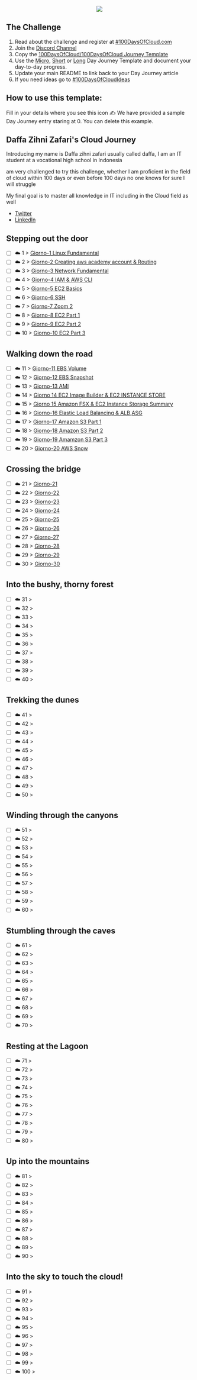 <p align="center">
  <img src="banner.png">
</p>

## The Challenge
1. Read about the challenge and register at [#100DaysOfCloud.com](https://100DaysOfCloud.com)
2. Join the [Discord Channel](https://discord.gg/c6Db8nY)
3. Copy the [100DaysOfCloud/100DaysOfCloud Journey Template](https://github.com/100DaysOfCloud/100DaysOfCloud/generate)
4. Use the [Micro](Templates/000-DAY-ARTICLE-MICRO-TEMPLATE.md), [Short](Templates/001-DAY-ARTICLE-SHORT-TEMPLATE.md) or [Long](Templates/002-DAY-ARTICLE-LONG-TEMPLATE.md) Day Journey Template and document your day-to-day progress.
5. Update your main README to link back to your Day Journey article
4. If you need ideas go to [#100DaysOfCloudIdeas](https://github.com/100DaysOfCloud/100DaysOfCloudIdeas)

## How to use this template:
Fill in your details where you see this icon ✍️
We have provided a sample Day Journey entry staring at 0. You can delete this example.

## Daffa Zihni Zafari's Cloud Journey

Introducing my name is Daffa zihni zafari usually called daffa, I am an IT student at a vocational high school in Indonesia

 am very challenged to try this challenge, whether I am proficient in the field of cloud within 100 days or even before 100 days no one knows for sure I will struggle

My final goal is to master all knowledge in IT including in the Cloud field as well

- [ Twitter](https://twitter.com/panggilajadappa)
- [LinkedIn](inkedin.com/in/daffa-zihni-057258249/)

## Stepping out the door

- [ ] ☁️ 1 > [Giorno-1 Linux Fundamental ](Journey/001/Readme.md)
- [ ] ☁️ 2 > [Giorno-2 Creating aws academy account & Routing](Journey/002/Readme.md)
- [ ] ☁️ 3 > [Giorno-3 Network Fundamental  ](Journey/003/Readme.md)
- [ ] ☁️ 4 > [Giorno-4 IAM & AWS CLI](Journey/004/Readme.md)
- [ ] ☁️ 5 > [Giorno-5 EC2 Basics](Journey/005/Readme.md)
- [ ] ☁️ 6 > [Giorno-6 SSH ](Journey/006/Readme.md)
- [ ] ☁️ 7 > [Giorno-7 Zoom 2 ](Journey/007/Readme.md)
- [ ] ☁️ 8 > [Giorno-8 EC2 Part 1](Journey/008/Readme.md)
- [ ] ☁️ 9 > [Giorno-9 EC2 Part 2](Journey/009/Readme.md)
- [ ] ☁️ 10 > [Giorno-10 EC2 Part 3](Journey/010/Readme.md)

## Walking down the road

- [ ] ☁️ 11 > [Giorno-11 EBS Volume](Journey/011/Readme.md)
- [ ] ☁️ 12 > [Giorno-12 EBS Snapshot](Journey/012/Readme.md)
- [ ] ☁️ 13 > [Giorno-13 AMI](Journey/013/Readme.md)
- [ ] ☁️ 14 > [Giorno 14 EC2 Image Builder & EC2 INSTANCE STORE](Journey/014/Readme.md)
- [ ] ☁️ 15 > [Giorno 15 Amazon FSX & EC2 Instance Storage
 Summary](Journey/015/Readme.md)
- [ ] ☁️ 16 > [Giorno-16 Elastic Load Balancing & ALB,ASG](Journey/016/Readme.md)
- [ ] ☁️ 17 > [Giorno-17 Amazon S3 Part 1](Journey/017/Readme.md)
- [ ] ☁️ 18 > [Giorno-18 Amazon S3 Part 2](Journey/018/Readme.md)
- [ ] ☁️ 19 > [Giorno-19 Amamzon S3 Part 3](Journey/019/Readme.md)
- [ ] ☁️ 20 > [Giorno-20 AWS Snow](Journey/020/Readme.md)

## Crossing the bridge

- [ ] ☁️ 21 > [Giorno-21](Journey/021/Readme.md)
- [ ] ☁️ 22 > [Giorno-22](Journey/022/Readme.md)
- [ ] ☁️ 23 > [Giorno-23](Journey/023/Readme.md)
- [ ] ☁️ 24 > [Giorno-24](Journey/024/Readme.md)
- [ ] ☁️ 25 > [Giorno-25](Journey/025/Readme.md)
- [ ] ☁️ 26 > [Giorno-26](Journey/026/Readme.md)
- [ ] ☁️ 27 > [Giorno-27](Journey/027/Readme.md)
- [ ] ☁️ 28 > [Giorno-28](Journey/028/Readme.md)
- [ ] ☁️ 29 > [Giorno-29](Journey/029/Readme.md)
- [ ] ☁️ 30 > [Giorno-30](Journey/030/Readme.md)

## Into the bushy, thorny forest

- [ ] ☁️ 31 > [](Journey/031/Readme.md)
- [ ] ☁️ 32 > [](Journey/032/Readme.md)
- [ ] ☁️ 33 > [](Journey/033/Readme.md)
- [ ] ☁️ 34 > [](Journey/034/Readme.md)
- [ ] ☁️ 35 > [](Journey/035/Readme.md)
- [ ] ☁️ 36 > [](Journey/036/Readme.md)
- [ ] ☁️ 37 > [](Journey/037/Readme.md)
- [ ] ☁️ 38 > [](Journey/038/Readme.md)
- [ ] ☁️ 39 > [](Journey/039/Readme.md)
- [ ] ☁️ 40 > [](Journey/040/Readme.md)

## Trekking the dunes

- [ ] ☁️ 41 > [](Journey/041/Readme.md)
- [ ] ☁️ 42 > [](Journey/042/Readme.md)
- [ ] ☁️ 43 > [](Journey/043/Readme.md)
- [ ] ☁️ 44 > [](Journey/044/Readme.md)
- [ ] ☁️ 45 > [](Journey/045/Readme.md)
- [ ] ☁️ 46 > [](Journey/046/Readme.md)
- [ ] ☁️ 47 > [](Journey/047/Readme.md)
- [ ] ☁️ 48 > [](Journey/048/Readme.md)
- [ ] ☁️ 49 > [](Journey/049/Readme.md)
- [ ] ☁️ 50 > [](Journey/050/Readme.md)

## Winding through the canyons

- [ ] ☁️ 51 > [](Journey/051/Readme.md)
- [ ] ☁️ 52 > [](Journey/052/Readme.md)
- [ ] ☁️ 53 > [](Journey/053/Readme.md)
- [ ] ☁️ 54 > [](Journey/054/Readme.md)
- [ ] ☁️ 55 > [](Journey/055/Readme.md)
- [ ] ☁️ 56 > [](Journey/056/Readme.md)
- [ ] ☁️ 57 > [](Journey/057/Readme.md)
- [ ] ☁️ 58 > [](Journey/058/Readme.md)
- [ ] ☁️ 59 > [](Journey/059/Readme.md)
- [ ] ☁️ 60 > [](Journey/060/Readme.md)

## Stumbling through the caves

- [ ] ☁️ 61 > [](Journey/061/Readme.md)
- [ ] ☁️ 62 > [](Journey/062/Readme.md)
- [ ] ☁️ 63 > [](Journey/063/Readme.md)
- [ ] ☁️ 64 > [](Journey/064/Readme.md)
- [ ] ☁️ 65 > [](Journey/065/Readme.md)
- [ ] ☁️ 66 > [](Journey/066/Readme.md)
- [ ] ☁️ 67 > [](Journey/067/Readme.md)
- [ ] ☁️ 68 > [](Journey/068/Readme.md)
- [ ] ☁️ 69 > [](Journey/069/Readme.md)
- [ ] ☁️ 70 > [](Journey/070/Readme.md)

## Resting at the Lagoon

- [ ] ☁️ 71 > [](Journey/071/Readme.md)
- [ ] ☁️ 72 > [](Journey/072/Readme.md)
- [ ] ☁️ 73 > [](Journey/073/Readme.md)
- [ ] ☁️ 74 > [](Journey/074/Readme.md)
- [ ] ☁️ 75 > [](Journey/075/Readme.md)
- [ ] ☁️ 76 > [](Journey/076/Readme.md)
- [ ] ☁️ 77 > [](Journey/077/Readme.md)
- [ ] ☁️ 78 > [](Journey/078/Readme.md)
- [ ] ☁️ 79 > [](Journey/079/Readme.md)
- [ ] ☁️ 80 > [](Journey/080/Readme.md)

## Up into the mountains

- [ ] ☁️ 81 > [](Journey/081/Readme.md)
- [ ] ☁️ 82 > [](Journey/082/Readme.md)
- [ ] ☁️ 83 > [](Journey/083/Readme.md)
- [ ] ☁️ 84 > [](Journey/084/Readme.md)
- [ ] ☁️ 85 > [](Journey/085/Readme.md)
- [ ] ☁️ 86 > [](Journey/086/Readme.md)
- [ ] ☁️ 87 > [](Journey/087/Readme.md)
- [ ] ☁️ 88 > [](Journey/088/Readme.md)
- [ ] ☁️ 89 > [](Journey/089/Readme.md)
- [ ] ☁️ 90 > [](Journey/090/Readme.md)

## Into the sky to touch the cloud!

- [ ] ☁️ 91 > [](Journey/091/Readme.md)
- [ ] ☁️ 92 > [](Journey/092/Readme.md)
- [ ] ☁️ 93 > [](Journey/093/Readme.md)
- [ ] ☁️ 94 > [](Journey/094/Readme.md)
- [ ] ☁️ 95 > [](Journey/095/Readme.md)
- [ ] ☁️ 96 > [](Journey/096/Readme.md)
- [ ] ☁️ 97 > [](Journey/097/Readme.md)
- [ ] ☁️ 98 > [](Journey/098/Readme.md)
- [ ] ☁️ 99 > [](Journey/099/Readme.md)
- [ ] ☁️ 100 > [](Journey/100/Readme.md)
